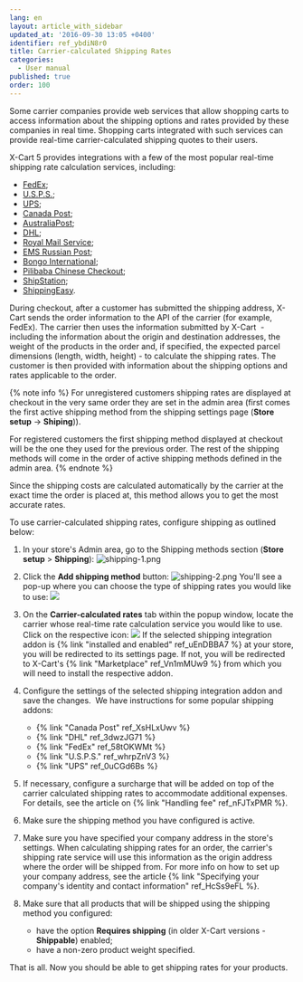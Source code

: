 ```yaml
---
lang: en
layout: article_with_sidebar
updated_at: '2016-09-30 13:05 +0400'
identifier: ref_ybdiN8r0
title: Carrier-calculated Shipping Rates
categories:
  - User manual
published: true
order: 100
---
```

Some carrier companies provide web services that allow shopping carts to access information about the shipping options and rates provided by these companies in real time. Shopping carts integrated with such services can provide real-time carrier-calculated shipping quotes to their users. 

X-Cart 5 provides integrations with a few of the most popular real-time shipping rate calculation services, including:

*   [FedEx](https://market.x-cart.com/addons/fedex.html);
*   [U.S.P.S.](https://market.x-cart.com/addons/usps.html);
*   [UPS](https://market.x-cart.com/addons/ups.html);
*   [Canada Post](https://market.x-cart.com/addons/canadapost.html);
*   [AustraliaPost](https://market.x-cart.com/addons/australia-post.html);
*   [DHL](https://market.x-cart.com/addons/DHL-shipping.html);
*   [Royal Mail Service](https://market.x-cart.com/addons/royal-mail-service.html);
*   [EMS Russian Post](https://market.x-cart.com/addons/ems-russian-post.html);
*   [Bongo International](https://market.x-cart.com/addons/bongo-international.html);
*   [Pilibaba Chinese Checkout](https://market.x-cart.com/addons/pilibaba.html);
*   [ShipStation](https://market.x-cart.com/addons/ShipStation-app-for-xcart.html);
*   [ShippingEasy](https://market.x-cart.com/addons/shippingeasy-shipping-automation.html).

During checkout, after a customer has submitted the shipping address, X-Cart sends the order information to the API of the carrier (for example, FedEx). The carrier then uses the information submitted by X-Cart  - including the information about the origin and destination addresses, the weight of the products in the order and, if specified, the expected parcel dimensions (length, width, height) - to calculate the shipping rates. The customer is then provided with information about the shipping options and rates applicable to the order.

{% note info %}
For unregistered customers shipping rates are displayed at checkout in the very same order they are set in the admin area (first comes the first active shipping method from the shipping settings page (**Store setup** -> **Shiping**)). 

For registered customers the first shipping method displayed at checkout will be the one they used for the previous order. The rest of the shipping methods will come in the order of active shipping methods defined in the admin area.
{% endnote %}

Since the shipping costs are calculated automatically by the carrier at the exact time the order is placed at, this method allows you to get the most accurate rates.

To use carrier-calculated shipping rates, configure shipping as outlined below:

1.  In your store's Admin area, go to the Shipping methods section (**Store setup** > **Shipping**):
    ![shipping-1.png]({{site.baseurl}}/attachments/ref_ybdiN8r0/shipping-1.png)
2.  Click the **Add shipping method** button:
    ![shipping-2.png]({{site.baseurl}}/attachments/ref_ybdiN8r0/shipping-2.png)
    You'll see a pop-up where you can choose the type of shipping rates you would like to use:
    ![]({{site.baseurl}}/attachments/9306236/9437260.png)
3.  On the **Carrier-calculated rates** tab within the popup window, locate the carrier whose real-time rate calculation service you would like to use. Click on the respective icon:
    ![]({{site.baseurl}}/attachments/9306236/9437261.png)
    If the selected shipping integration addon is {% link "installed and enabled" ref_uEnDBBA7 %} at your store, you will be redirected to its settings page. If not, you will be redirected to X-Cart's {% link "Marketplace" ref_Vn1mMUw9 %} from which you will need to install the respective addon. 

4.  Configure the settings of the selected shipping integration addon and save the changes. 
    We have instructions for some popular shipping addons:
    *   {% link "Canada Post" ref_XsHLxUwv %}
    *   {% link "DHL" ref_3dwzJG71 %}
    *   {% link "FedEx" ref_58tOKWMt %}
    *   {% link "U.S.P.S." ref_whrpZnV3 %}
    *   {% link "UPS" ref_0uCGd6Bs %}

5.  If necessary, configure a surcharge that will be added on top of the carrier calculated shipping rates to accommodate additional expenses. For details, see the article on {% link "Handling fee" ref_nFJTxPMR %}.

6.  Make sure the shipping method you have configured is active.

7.  Make sure you have specified your company address in the store's settings. 
    When calculating shipping rates for an order, the carrier's shipping rate service will use this information as the origin address where the order will be shipped from. For more info on how to set up your company address, see the article {% link "Specifying your company's identity and contact information" ref_HcSs9eFL %}. 

8.  Make sure that all products that will be shipped using the shipping method you configured:
    *   have the option **Requires shipping** (in older X-Cart versions - **Shippable**) enabled; 
    *   have a non-zero product weight specified.

That is all. Now you should be able to get shipping rates for your products.
